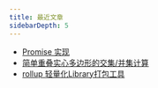 ```yaml
---
title: 最近文章
sidebarDepth: 5
---
```



- [ Promise 实现 ](../fontend/javascript/promise.md)
- [ 简单重叠实心多边形的交集/并集计算 ](../map/faceComputed.md)
- [ rollup 轻量化Library打包工具 ](../fontend/tools/rollup.md)